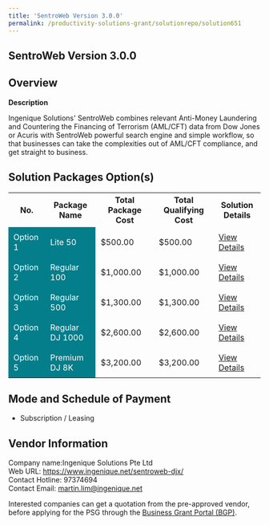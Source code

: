 ```yaml
---
title: 'SentroWeb Version 3.0.0'
permalink: /productivity-solutions-grant/solutionrepo/solution651
---
```


## SentroWeb Version 3.0.0

## Overview

**Description**

Ingenique Solutions' SentroWeb combines relevant Anti-Money Laundering and Countering the Financing of Terrorism (AML/CFT) data from Dow Jones or Acuris with SentroWeb powerful search engine and simple workflow, so that businesses can take the complexities out of AML/CFT compliance, and get straight to business.

## Solution Packages Option(s)

<table>
<tr>
<th><b>No.</b></th>
<th><b>Package Name</b></th>
<th><b>Total Package Cost</b></th>
<th><b>Total Qualifying Cost</b></th>
<th><b>Solution Details</b></th>
</tr>
<tr>
<td style='padding: 10px; background-color: #037E8A; color: #FFFFFF;'>Option 1</td>
<td style='padding: 10px; background-color: #037E8A; color: #FFFFFF;'>Lite 50</td>
<td style='padding: 10px;'>$500.00</td>
<td style='padding: 10px;'>$500.00</td>
<td style='padding: 10px;'><a href='/images/psg/IngeniqueDesensitised_Annex_3_Part_1.pdf' target='_blank'>View Details</a></td>
</tr>
<tr>
<td style='padding: 10px; background-color: #037E8A; color: #FFFFFF;'>Option 2</td>
<td style='padding: 10px; background-color: #037E8A; color: #FFFFFF;'>Regular 100</td>
<td style='padding: 10px;'>$1,000.00</td>
<td style='padding: 10px;'>$1,000.00</td>
<td style='padding: 10px;'><a href='/images/psg/IngeniqueDesensitised_Annex_3_Part_2.pdf' target='_blank'>View Details</a></td>
</tr>
<tr>
<td style='padding: 10px; background-color: #037E8A; color: #FFFFFF;'>Option 3</td>
<td style='padding: 10px; background-color: #037E8A; color: #FFFFFF;'>Regular 500</td>
<td style='padding: 10px;'>$1,300.00</td>
<td style='padding: 10px;'>$1,300.00</td>
<td style='padding: 10px;'><a href='/images/psg/IngeniqueDesensitised_Annex_3_Part_3.pdf' target='_blank'>View Details</a></td>
</tr>
<tr>
<td style='padding: 10px; background-color: #037E8A; color: #FFFFFF;'>Option 4</td>
<td style='padding: 10px; background-color: #037E8A; color: #FFFFFF;'>Regular DJ 1000</td>
<td style='padding: 10px;'>$2,600.00</td>
<td style='padding: 10px;'>$2,600.00</td>
<td style='padding: 10px;'><a href='/images/psg/IngeniqueDesensitised_Annex_3_Part_4.pdf' target='_blank'>View Details</a></td>
</tr>
<tr>
<td style='padding: 10px; background-color: #037E8A; color: #FFFFFF;'>Option 5</td>
<td style='padding: 10px; background-color: #037E8A; color: #FFFFFF;'>Premium DJ 8K</td>
<td style='padding: 10px;'>$3,200.00</td>
<td style='padding: 10px;'>$3,200.00</td>
<td style='padding: 10px;'><a href='/images/psg/IngeniqueDesensitised_Annex_3_Part_5.pdf' target='_blank'>View Details</a></td>
</tr>
</table>

## Mode and Schedule of Payment

 - Subscription / Leasing

## Vendor Information

 Company name:Ingenique Solutions Pte Ltd<br>Web URL: https://www.ingenique.net/sentroweb-djx/ <br>Contact Hotline: 97374694 <br>Contact Email: martin.lim@ingenique.net 

Interested companies can get a quotation from the pre-approved vendor, before applying for the PSG through the <a href='https://www.businessgrants.gov.sg/' target='_blank' rel='noopener'>Business Grant Portal (BGP)</a>.

<script src="/jquery/resize-tables.js"></script>
